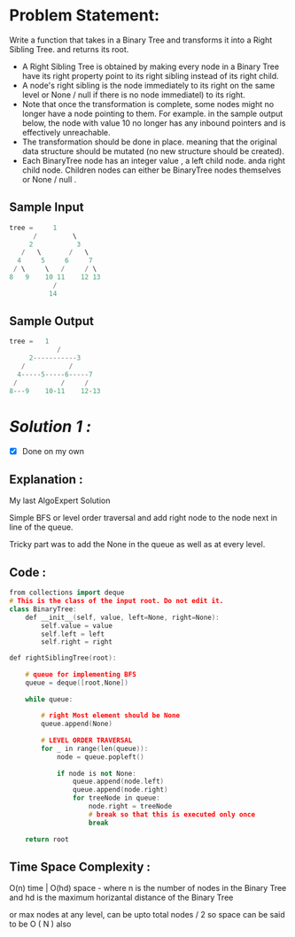 # Problem Statement:

Write a function that takes in a Binary Tree and transforms it into a Right Sibling Tree. and returns its root. 

- A Right Sibling Tree is obtained by making every node in a Binary Tree have its right property point to its right sibling instead of its right child.
- A node's right sibling is the node immediately to its right on the same level or None / null if there is no node immediatel) to its right.
- Note that once the transformation is complete, some nodes might no longer have a node pointing to them. For example. in the sample output below, the node with value 10 no longer has any inbound pointers and is effectively unreachable.
- The transformation should be done in place. meaning that the original data structure should be mutated (no new structure should be created).
- Each BinaryTree node has an integer value , a left child node. anda right child node. Children nodes can either be BinaryTree nodes themselves or None / null .

## Sample Input

```cpp
tree =     1
      /         \
     2           3
   /   \       /   \
  4     5     6     7
 / \     \   /     / \
8   9    10 11    12 13
           /
          14
```

## Sample Output

```cpp
tree =   1 
			/
     2-----------3
   /           /
  4-----5-----6-----7
 /           /     /
8---9    10-11    12-13
```

# *Solution 1 :*

- [x]  Done on my own

## Explanation :

My last AlgoExpert Solution 

Simple BFS or level order traversal and add right node to the node next in line of the queue.

Tricky part was to add the None in the queue as well as at every level.

## Code :

```cpp
from collections import deque
# This is the class of the input root. Do not edit it.
class BinaryTree:
    def __init__(self, value, left=None, right=None):
        self.value = value
        self.left = left
        self.right = right

def rightSiblingTree(root):
	
	# queue for implementing BFS
	queue = deque([root,None])
	
	while queue:
		
		# right Most element should be None
		queue.append(None)
		
		# LEVEL ORDER TRAVERSAL
		for _ in range(len(queue)):
			node = queue.popleft()
			
			if node is not None:
				queue.append(node.left)
				queue.append(node.right)
				for treeNode in queue:
					node.right = treeNode
					# break so that this is executed only once
					break
				
	return root
```

## Time Space Complexity :

O(n) time | O(hd) space - where n is the number of nodes in the Binary Tree and hd is the maximum horizantal distance of the Binary Tree

or max nodes at any level, can be upto total nodes / 2 so space can be said to be O ( N ) also